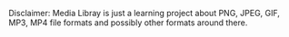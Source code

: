 Disclaimer: Media Libray is just a learning project about PNG, JPEG, GIF,
            MP3, MP4 file formats and possibly other formats around there.
